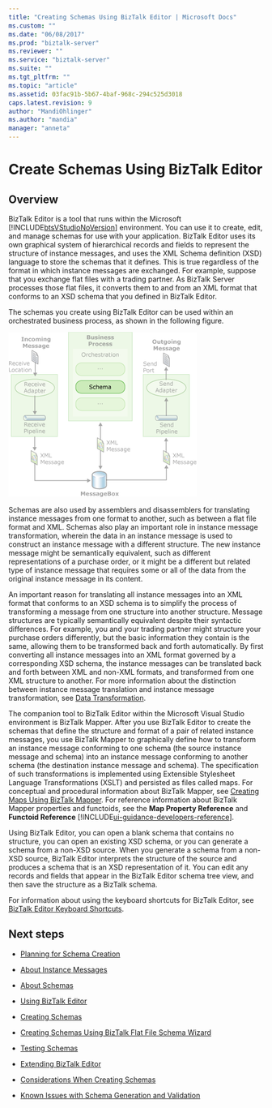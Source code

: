 ```yaml
---
title: "Creating Schemas Using BizTalk Editor | Microsoft Docs"
ms.custom: ""
ms.date: "06/08/2017"
ms.prod: "biztalk-server"
ms.reviewer: ""
ms.service: "biztalk-server"
ms.suite: ""
ms.tgt_pltfrm: ""
ms.topic: "article"
ms.assetid: 03fac91b-5b67-4baf-968c-294c525d3018
caps.latest.revision: 9
author: "MandiOhlinger"
ms.author: "mandia"
manager: "anneta"
---
```

# Create Schemas Using BizTalk Editor

## Overview
BizTalk Editor is a tool that runs within the Microsoft [!INCLUDE[btsVStudioNoVersion](../includes/btsvstudionoversion-md.md)] environment. You can use it to create, edit, and manage schemas for use with your application. BizTalk Editor uses its own graphical system of hierarchical records and fields to represent the structure of instance messages, and uses the XML Schema definition (XSD) language to store the schemas that it defines. This is true regardless of the format in which instance messages are exchanged. For example, suppose that you exchange flat files with a trading partner. As BizTalk Server processes those flat files, it converts them to and from an XML format that conforms to an XSD schema that you defined in BizTalk Editor.  
  
 The schemas you create using BizTalk Editor can be used within an orchestrated business process, as shown in the following figure.  
  
 ![](../core/media/ebiz-dev-busprcsh.gif "ebiz_dev_busprcsh")  
  
 Schemas are also used by assemblers and disassemblers for translating instance messages from one format to another, such as between a flat file format and XML. Schemas also play an important role in instance message transformation, wherein the data in an instance message is used to construct an instance message with a different structure. The new instance message might be semantically equivalent, such as different representations of a purchase order, or it might be a different but related type of instance message that requires some or all of the data from the original instance message in its content.  
  
 An important reason for translating all instance messages into an XML format that conforms to an XSD schema is to simplify the process of transforming a message from one structure into another structure. Message structures are typically semantically equivalent despite their syntactic differences. For example, you and your trading partner might structure your purchase orders differently, but the basic information they contain is the same, allowing them to be transformed back and forth automatically. By first converting all instance messages into an XML format governed by a corresponding XSD schema, the instance messages can be translated back and forth between XML and non-XML formats, and transformed from one XML structure to another. For more information about the distinction between instance message translation and instance message transformation, see [Data Transformation](../core/data-transformation.md).  
  
 The companion tool to BizTalk Editor within the Microsoft Visual Studio environment is BizTalk Mapper. After you use BizTalk Editor to create the schemas that define the structure and format of a pair of related instance messages, you use BizTalk Mapper to graphically define how to transform an instance message conforming to one schema (the source instance message and schema) into an instance message conforming to another schema (the destination instance message and schema). The specification of such transformations is implemented using Extensible Stylesheet Language Transformations (XSLT) and persisted as files called maps. For conceptual and procedural information about BizTalk Mapper, see [Creating Maps Using BizTalk Mapper](../core/creating-maps-using-biztalk-mapper.md). For reference information about BizTalk Mapper properties and functoids, see the **Map Property Reference** and **Functoid Reference**  [!INCLUDE[ui-guidance-developers-reference](../includes/ui-guidance-developers-reference.md)].
  
 Using BizTalk Editor, you can open a blank schema that contains no structure, you can open an existing XSD schema, or you can generate a schema from a non-XSD source. When you generate a schema from a non-XSD source, BizTalk Editor interprets the structure of the source and produces a schema that is an XSD representation of it. You can edit any records and fields that appear in the BizTalk Editor schema tree view, and then save the structure as a BizTalk schema.  
  
 For information about using the keyboard shortcuts for BizTalk Editor, see [BizTalk Editor Keyboard Shortcuts](../core/biztalk-editor-keyboard-shortcuts.md).  
  
## Next steps
  
-   [Planning for Schema Creation](../core/planning-for-schema-creation.md)  
  
-   [About Instance Messages](../core/about-instance-messages.md)  
  
-   [About Schemas](../core/about-schemas.md)  
  
-   [Using BizTalk Editor](../core/using-biztalk-editor.md)  
  
-   [Creating Schemas](../core/creating-schemas.md)  
  
-   [Creating Schemas Using BizTalk Flat File Schema Wizard](../core/creating-schemas-using-biztalk-flat-file-schema-wizard.md)  
  
-   [Testing Schemas](../core/testing-schemas.md)  
  
-   [Extending BizTalk Editor](../core/extending-biztalk-editor.md)  
  
-   [Considerations When Creating Schemas](../core/considerations-when-creating-schemas.md)  
  
-   [Known Issues with Schema Generation and Validation](../core/known-issues-with-schema-generation-and-validation.md)